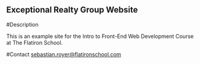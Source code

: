 Exceptional Realty Group Website
---

#Description

This is an example site for the Intro to Front-End Web Development Course at The Flatiron School.

#Contact
sebastian.royer@flatironschool.com
